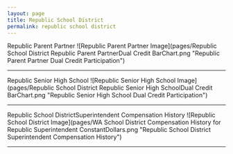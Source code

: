 ```yaml
---
layout: page
title: Republic School District
permalink: republic school district
---
```



Republic Parent Partner
![Republic Parent Partner Image](pages/Republic School District Republic Parent PartnerDual Credit BarChart.png "Republic Parent Partner Dual Credit Participation")

___

Republic Senior High School
![Republic Senior High School Image](pages/Republic School District Republic Senior High SchoolDual Credit BarChart.png "Republic Senior High School Dual Credit Participation")

___

Republic School DistrictSuperintendent Compensation History
![Republic School District Image](pages/WA School District Compensation History for Republic Superintendent ConstantDollars.png "Republic School District Superintendent Compensation History")

___

